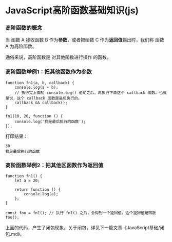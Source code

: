 # JavaScript高阶函数基础知识(js)

### 高阶函数的概念

当 函数 A 接收函数 B 作为**参数**，或者把函数 C 作为**返回值**输出时，我们称 函数 A 为高阶函数。

通俗来说，高阶函数是 对其他函数进行操作 的函数。

### 高阶函数举例1：把其他函数作为参数

```
function fn1(a, b, callback) {
    console.log(a + b);
    // 执行完上面的 console.log() 语句之后，再执行下面这个 callback 函数。也就是说，这个 callback 函数是最后执行的。
    callback && callback();
}

fn1(10, 20, function () {
    console.log('我是最后执行的函数');
});
```

打印结果：

```
30
我是最后执行的函数
```

### 高阶函数举例2：把其他区函数作为返回值

```
function fn1() {
    let a = 20;

    return function () {
        console.log(a);
    };
}

const foo = fn1(); // 执行 fn1() 之后，会得到一个返回值。这个返回值是函数
foo();
```

上面的代码，产生了闭包现象。关于闭包，详见下一篇文章《JavaScript基础/闭包.md》。